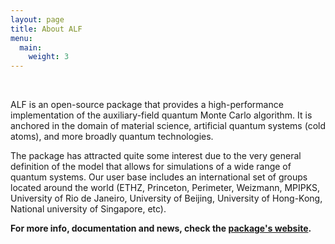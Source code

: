 ```yaml
---
layout: page
title: About ALF
menu:
  main:
    weight: 3
---
```

<br>

ALF is an open-source package that provides a high-performance implementation of the auxiliary-field quantum Monte Carlo algorithm. It is anchored in the domain of material science, artificial quantum systems (cold atoms), and more broadly quantum technologies.
<p></p>

The package has attracted quite some interest due to the very general definition of the model that allows for simulations of a wide range of quantum systems. Our user base includes an international set of groups located around the world (ETHZ, Princeton, Perimeter, Weizmann, MPIPKS, University of Rio de Janeiro, University of Beijing, University of Hong-Kong, National university of Singapore, etc).
<p></p>

**For more info, documentation and news, check the [package's website](https://alf.physik.uni-wuerzburg.de/).**
